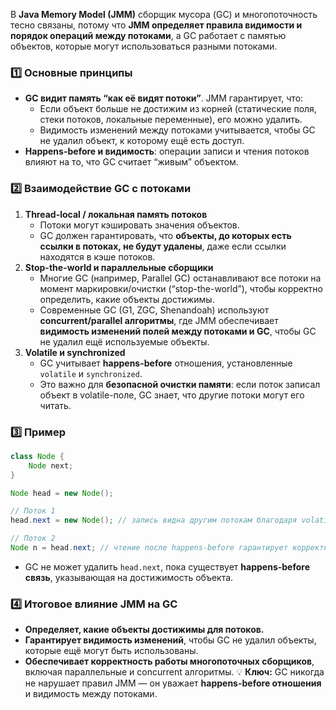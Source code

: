 В **Java Memory Model (JMM)** сборщик мусора (GC) и многопоточность тесно связаны, потому что **JMM определяет правила видимости и порядок операций между потоками**, а GC работает с памятью объектов, которые могут использоваться разными потоками.
### 1️⃣ Основные принципы
- **GC видит память “как её видят потоки”**. JMM гарантирует, что:
    - Если объект больше не достижим из корней (статические поля, стеки потоков, локальные переменные), его можно удалить.
    - Видимость изменений между потоками учитывается, чтобы GC не удалил объект, к которому ещё есть доступ.
- **Happens-before и видимость**: операции записи и чтения потоков влияют на то, что GC считает “живым” объектом.
### 2️⃣ Взаимодействие GC с потоками
1. **Thread-local / локальная память потоков**
    - Потоки могут кэшировать значения объектов.
    - GC должен гарантировать, что **объекты, до которых есть ссылки в потоках, не будут удалены**, даже если ссылки находятся в кэше потоков.
2. **Stop-the-world и параллельные сборщики**
    - Многие GC (например, Parallel GC) останавливают все потоки на момент маркировки/очистки (“stop-the-world”), чтобы корректно определить, какие объекты достижимы.
    - Современные GC (G1, ZGC, Shenandoah) используют **concurrent/parallel алгоритмы**, где JMM обеспечивает **видимость изменений полей между потоками и GC**, чтобы GC не удалил ещё используемые объекты.
3. **Volatile и synchronized**
    - GC учитывает **happens-before** отношения, установленные `volatile` и `synchronized`.
    - Это важно для **безопасной очистки памяти**: если поток записал объект в volatile-поле, GC знает, что другие потоки могут его читать.
### 3️⃣ Пример
```java
class Node {
    Node next;
}

Node head = new Node();

// Поток 1
head.next = new Node(); // запись видна другим потокам благодаря volatile или синхронизации

// Поток 2
Node n = head.next; // чтение после happens-before гарантирует корректность
```
- GC не может удалить `head.next`, пока существует **happens-before связь**, указывающая на достижимость объекта.
### 4️⃣ Итоговое влияние JMM на GC
- **Определяет, какие объекты достижимы для потоков.**
- **Гарантирует видимость изменений**, чтобы GC не удалил объекты, которые ещё могут быть использованы.
- **Обеспечивает корректность работы многопоточных сборщиков**, включая параллельные и concurrent алгоритмы.
💡 **Ключ:** GC никогда не нарушает правил JMM — он уважает **happens-before отношения** и видимость между потоками.